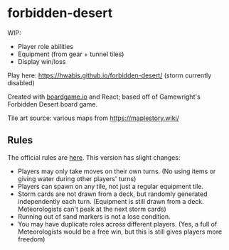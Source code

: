 # forbidden-desert
WIP:
* Player role abilities
* Equipment (from gear + tunnel tiles)
* Display win/loss

Play here: https://hwabis.github.io/forbidden-desert/ (storm currently disabled)

Created with [boardgame.io](https://boardgame.io/) and React; based off of Gamewright's Forbidden Desert board game.

Tile art source: various maps from https://maplestory.wiki/

## Rules
The official rules are [here](https://www.gamewright.com/gamewright/pdfs/Rules/ForbiddenDesertTM-RULES.pdf). This version has slight changes:

* Players may only take moves on their own turns. (No using items or giving water during other players' turns)
* Players can spawn on any tile, not just a regular equipment tile.
* Storm cards are not drawn from a deck, but randomly generated independently each turn. (Equipment is still drawn from a deck. Meteorologists can't peak at the next storm cards)
* Running out of sand markers is not a lose condition.
* You may have duplicate roles across different players. (Yes, a full of Meteorologists would be a free win, but this is still gives players more freedom)
